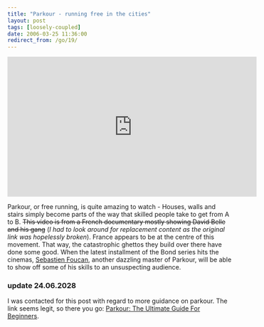 ```yaml
---
title: "Parkour - running free in the cities"
layout: post
tags: [loosely-coupled]
date: 2006-03-25 11:36:00
redirect_from: /go/19/
---
```


<iframe width="560" height="315" src="https://www.youtube.com/embed/x98jCBnWO8w" frameborder="0" allow="autoplay; encrypted-media" allowfullscreen></iframe>

Parkour, or free running, is quite amazing to watch - Houses, walls and stairs simply become parts of the way that skilled people take to get from A to B. <del>This video is from a French documentary mostly showing David Belle and his gang</del> (_I had to look around for replacement content as the original link was hopelessly broken_). France appears to be at the centre of this movement. That way, the catastrophic ghettos they build over there have done some good. When the latest installment of the Bond series hits the cinemas, [Sebastien Foucan][1], another dazzling master of Parkour, will be able to show off some of his skills to an unsuspecting audience.

### update 24.06.2028

I was contacted for this post with regard to more guidance on parkour. The link seems legit, so there you go: [Parkour: The Ultimate Guide For Beginners][2]. 

[1]: http://www.parkour.com/
[2]: https://www.sport-fitness-advisor.com/parkour.html